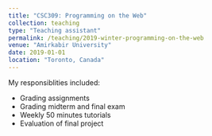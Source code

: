```yaml
---
title: "CSC309: Programming on the Web"
collection: teaching
type: "Teaching assistant"
permalink: /teaching/2019-winter-programming-on-the-web
venue: "Amirkabir University"
date: 2019-01-01
location: "Toronto, Canada"
---
```


My responsiblities included:
* Grading assignments
* Grading midterm and final exam
* Weekly 50 minutes tutorials
* Evaluation of final project
